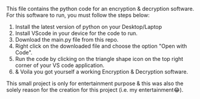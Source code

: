 This file contains the python code for an encryption & decryption software.
For this software to run, you must follow the steps below:
1. Install the latest version of python on your Desktop/Laptop
2. Install VScode in your device for the code to run.
3. Download the main.py file from this repo.
4. Right click on the downloaded file and choose the option "Open with Code".
5. Run the code by clicking on the triangle shape icon on the top right corner of your VS code application.
6. & Voila you got yourself a working Encryption & Decryption software.


This small project is only for entertainment purpose & this was also the solely reason for the creation for this project (i.e. my entertainment😂).
